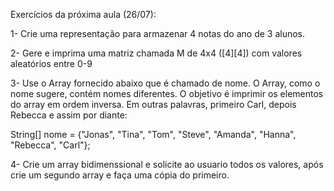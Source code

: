 Exercícios da próxima aula (26/07):

1- Crie uma representação para armazenar 4 notas do ano de 3 alunos.

2- Gere e imprima uma matriz chamada M de 4x4 ([4][4]) com valores aleatórios entre 0-9

3- Use o Array fornecido abaixo que é chamado de nome. O Array, como o nome sugere, contém nomes diferentes. O objetivo é imprimir os elementos do array em ordem inversa. Em outras palavras, primeiro Carl, depois Rebecca e assim por diante:

String[] nome = {"Jonas", "Tina", "Tom", "Steve", "Amanda", "Hanna", "Rebecca", "Carl"}; 
   
4- Crie um array bidimenssional e solicite ao usuario todos os valores, após crie um segundo array e faça uma cópia do primeiro.
